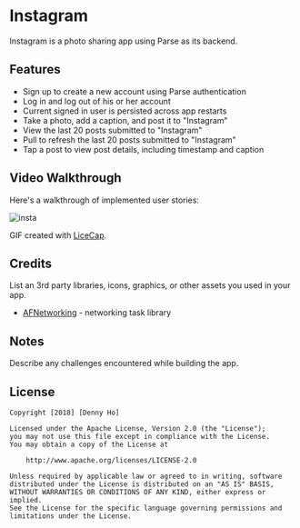 # Instagram

Instagram is a photo sharing app using Parse as its backend.

## Features

- Sign up to create a new account using Parse authentication 
- Log in and log out of his or her account 
- Current signed in user is persisted across app restarts 
- Take a photo, add a caption, and post it to "Instagram" 
- View the last 20 posts submitted to "Instagram" 
- Pull to refresh the last 20 posts submitted to "Instagram" 
- Tap a post to view post details, including timestamp and caption 

## Video Walkthrough

Here's a walkthrough of implemented user stories:

![insta](https://user-images.githubusercontent.com/31720526/46579910-19056f80-c9cf-11e8-8f47-2a91f6d1b582.gif)

GIF created with [LiceCap](http://www.cockos.com/licecap/).

## Credits

List an 3rd party libraries, icons, graphics, or other assets you used in your app.

- [AFNetworking](https://github.com/AFNetworking/AFNetworking) - networking task library


## Notes

Describe any challenges encountered while building the app.

## License

    Copyright [2018] [Denny Ho]

    Licensed under the Apache License, Version 2.0 (the "License");
    you may not use this file except in compliance with the License.
    You may obtain a copy of the License at

        http://www.apache.org/licenses/LICENSE-2.0

    Unless required by applicable law or agreed to in writing, software
    distributed under the License is distributed on an "AS IS" BASIS,
    WITHOUT WARRANTIES OR CONDITIONS OF ANY KIND, either express or implied.
    See the License for the specific language governing permissions and
    limitations under the License.
